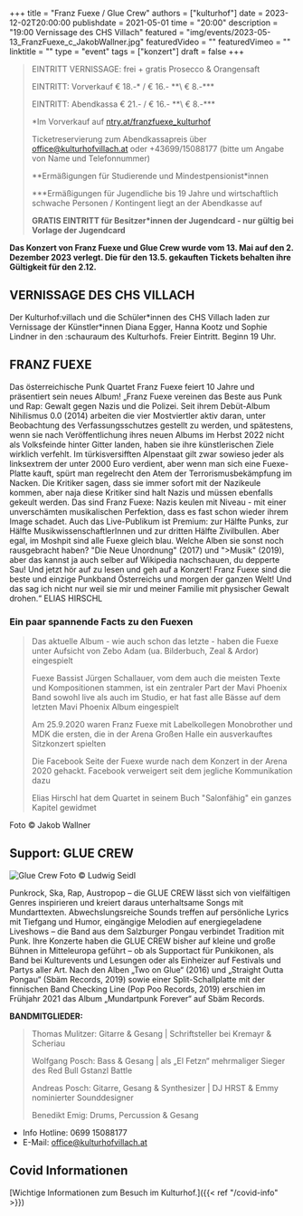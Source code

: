 +++
title = "Franz Fuexe / Glue Crew"
authors = ["kulturhof"]
date = 2023-12-02T20:00:00
publishdate = 2021-05-01
time = "20:00"
description = "19:00 Vernissage des CHS Villach"
featured = "img/events/2023-05-13_FranzFuexe_c_JakobWallner.jpg"
featuredVideo = ""
featuredVimeo = ""
linktitle = ""
type = "event"
tags = ["konzert"]
draft = false
+++

> EINTRITT VERNISSAGE: frei + gratis Prosecco & Orangensaft
>
> EINTRITT: Vorverkauf € 18.-\* / € 16.- *\*\ € 8.-\*\*\*
> 
> EINTRITT: Abendkassa € 21.- / € 16.- *\*\ € 8.-\*\*\*
>
> \*Im Vorverkauf auf [ntry.at/franzfuexe_kulturhof](https://ntry.at/franzfuexe_kulturhof)
>
>Ticketreservierung zum Abendkassapreis über office@kulturhofvillach.at oder +43699/15088177 (bitte um Angabe von Name und Telefonnummer) 
> 
> \*\*Ermäßigungen für Studierende und Mindestpensionist\*innen
> 
> \*\*\*Ermäßigungen für Jugendliche bis 19 Jahre und wirtschaftlich schwache Personen / Kontingent liegt an der Abendkasse auf
> 
> **GRATIS EINTRITT für Besitzer\*innen der Jugendcard - nur gültig bei Vorlage der Jugendcard**

**Das Konzert von Franz Fuexe und Glue Crew wurde vom 13. Mai auf den 2. Dezember 2023 verlegt. Die für den 13.5. gekauften Tickets behalten ihre Gültigkeit für den 2.12.**

## VERNISSAGE DES CHS VILLACH
Der Kulturhof:villach und die Schüler\*innen des CHS Villach laden zur Vernissage der Künstler*innen Diana Egger, Hanna Kootz und Sophie Lindner in den :schauraum des Kulturhofs. Freier Eintritt. Beginn 19 Uhr.


## FRANZ FUEXE
Das österreichische Punk Quartet Franz Fuexe feiert 10 Jahre und präsentiert sein neues Album!
„Franz Fuexe vereinen das Beste aus Punk und Rap: Gewalt gegen Nazis und die Polizei. Seit ihrem Debüt-Album Nihilismus 0.0 (2014) arbeiten die vier Mostviertler aktiv daran, unter Beobachtung des Verfassungsschutzes gestellt zu werden, und spätestens, wenn sie nach Veröffentlichung ihres neuen Albums im Herbst 2022 nicht als Volksfeinde hinter Gitter landen, haben sie ihre künstlerischen Ziele wirklich verfehlt. Im türkisversifften Alpenstaat gilt zwar sowieso jeder als linksextrem der unter 2000 Euro verdient, aber wenn man sich eine Fuexe-Platte kauft, spürt man regelrecht den Atem der Terrorismusbekämpfung im Nacken.
Die Kritiker sagen, dass sie immer sofort mit der Nazikeule kommen, aber naja diese Kritiker sind halt Nazis und müssen ebenfalls gekeult werden. Das sind Franz Fuexe: Nazis keulen mit Niveau - mit einer unverschämten musikalischen Perfektion, dass es fast schon wieder ihrem Image schadet. Auch das Live-Publikum ist Premium: zur Hälfte Punks, zur Hälfte MusikwissenschaftlerInnen und zur dritten Hälfte Zivilbullen. Aber egal, im Moshpit sind alle Fuexe gleich blau.
Welche Alben sie sonst noch rausgebracht haben? "Die Neue Unordnung" (2017) und ">Musik" (2019), aber das kannst ja auch selber auf Wikipedia nachschauen, du depperte Sau! Und jetzt hör auf zu lesen und geh auf a Konzert! Franz Fuexe sind die beste und einzige Punkband Österreichs und morgen der ganzen Welt! Und das sag ich nicht nur weil sie mir und meiner Familie mit physischer Gewalt drohen.“ 
ELIAS HIRSCHL

### Ein paar spannende Facts zu den Fuexen
>Das aktuelle Album - wie auch schon das letzte - haben die Fuexe unter Aufsicht von Zebo Adam (ua. Bilderbuch, Zeal & Ardor) eingespielt
>
>Fuexe Bassist Jürgen Schallauer, vom dem auch die meisten Texte und Kompositionen stammen, ist ein zentraler Part der Mavi Phoenix Band sowohl live als auch im Studio, er hat fast alle Bässe auf dem letzten Mavi Phoenix Album eingespielt
>
>Am 25.9.2020 waren Franz Fuexe mit Labelkollegen Monobrother und MDK die ersten, die in der Arena Großen Halle ein ausverkauftes Sitzkonzert spielten
>
>Die Facebook Seite der Fuexe wurde nach dem Konzert in der Arena 2020 gehackt. Facebook verweigert seit dem jegliche Kommunikation dazu
>
>Elias Hirschl hat dem Quartet in seinem Buch "Salonfähig" ein ganzes Kapitel gewidmet

Foto © Jakob Wallner

## Support: GLUE CREW
![Glue Crew](/img/events/2023-05-13_GlueCrew_c_LudwigSeidl.jpg)
Foto © Ludwig Seidl

Punkrock, Ska, Rap, Austropop – die GLUE CREW lässt sich von vielfältigen Genres inspirieren und kreiert daraus
unterhaltsame Songs mit Mundarttexten. Abwechslungsreiche Sounds treffen auf persönliche Lyrics mit Tiefgang und
Humor, eingängige Melodien auf energiegeladene Liveshows – die Band aus dem Salzburger Pongau verbindet
Tradition mit Punk. Ihre Konzerte haben die GLUE CREW bisher auf kleine und große Bühnen in Mitteleuropa
geführt – ob als Supportact für Punkikonen, als Band bei Kulturevents und Lesungen oder als Einheizer auf Festivals
und Partys aller Art. Nach den Alben „Two on Glue“ (2016) und „Straight Outta Pongau“ (Sbäm Records, 2019)
sowie einer Split-Schallplatte mit der finnischen Band Checking Line (Pop Poo Records, 2019) erschien im Frühjahr
2021 das Album „Mundartpunk Forever“ auf Sbäm Records.

**BANDMITGLIEDER:**
>Thomas Mulitzer: Gitarre & Gesang | Schriftsteller bei Kremayr & Scheriau
>
>Wolfgang Posch: Bass & Gesang | als „El Fetzn“ mehrmaliger Sieger des Red Bull Gstanzl Battle
>
>Andreas Posch: Gitarre, Gesang & Synthesizer | DJ HRST & Emmy nominierter Sounddesigner
>
>Benedikt Emig: Drums, Percussion & Gesang



- Info Hotline: 0699 15088177 
- E-Mail: office@kulturhofvillach.at

## Covid Informationen

[Wichtige Informationen zum Besuch im Kulturhof.]({{< ref "/covid-info" >}})
